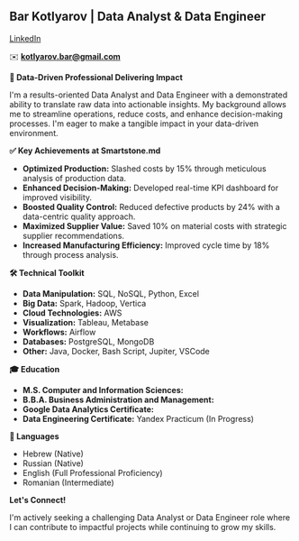 ## **Bar Kotlyarov** | Data Analyst & Data Engineer
[LinkedIn](https://www.linkedin.com/in/kotlyarov-bar/) 

✉️ **kotlyarov.bar@gmail.com**

**🎯 Data-Driven Professional Delivering Impact**

I'm a results-oriented Data Analyst and Data Engineer with a demonstrated ability to translate raw data into actionable insights. My background allows me to  streamline operations, reduce costs, and enhance decision-making processes.  I'm eager to make a tangible impact in your data-driven environment.

**✅ Key Achievements at Smartstone.md**

* **Optimized Production:** Slashed costs by 15% through meticulous analysis of production data.
* **Enhanced Decision-Making:** Developed real-time KPI dashboard for improved visibility.
* **Boosted Quality Control:** Reduced defective products by 24% with a data-centric quality approach.
* **Maximized Supplier Value:** Saved 10% on material costs with strategic supplier recommendations.
* **Increased Manufacturing Efficiency:** Improved cycle time by 18% through process analysis. 

**🛠️ Technical Toolkit**

* **Data Manipulation:** SQL, NoSQL, Python, Excel
* **Big Data:** Spark, Hadoop, Vertica
* **Cloud Technologies:** AWS
* **Visualization:** Tableau, Metabase 
* **Workflows:** Airflow
* **Databases:** PostgreSQL, MongoDB
* **Other:**  Java, Docker, Bash Script, Jupiter, VSCode

**🎓 Education**

* **M.S. Computer and Information Sciences:**
* **B.B.A. Business Administration and Management:**
* **Google Data Analytics Certificate:**
* **Data Engineering Certificate:** Yandex Practicum (In Progress)

**💬 Languages**

* Hebrew (Native)
* Russian (Native)
* English (Full Professional Proficiency)
* Romanian (Intermediate)

**Let's Connect!**

I'm actively seeking a challenging Data Analyst or Data Engineer role where I can contribute to impactful projects while continuing to grow my skills.
